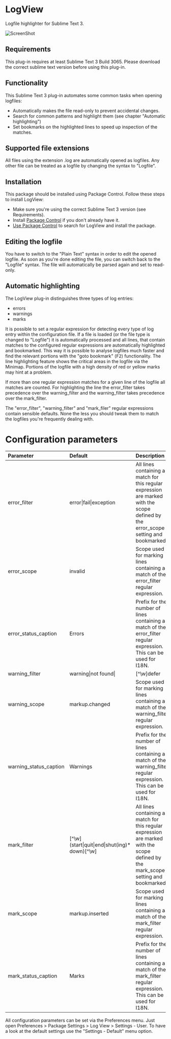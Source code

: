 # LogView
Logfile highlighter for Sublime Text 3.

![ScreenShot](https://raw.github.com/FlashSystems/LogView/master/README/LogViewScreen.png)

## Requirements
This plug-in requires at least Sublime Text 3 Build 3065. Please download the correct sublime text version before using this plug-in.

## Functionality
This Sublime Text 3 plug-in automates some common tasks when opening logfiles:
- Automatically makes the file read-only to prevent accidental changes.
- Search for common patterns and highlight them (see chapter "Automatic highlighting")
- Set bookmarks on the highlighted lines to speed up inspection of the matches.

## Supported file extensions
All files using the extension .log are automatically opened as logfiles. Any other file can be treated as a logfile by changing the syntax to "Logfile".

## Installation

This package should be installed using Package Control. Follow these steps to install LogView:
- Make sure you're using the correct Sublime Text 3 version (see Requirements).
- Install [Package Control](https://sublime.wbond.net/installation) if you don't already have it.
- [Use Package Control](https://sublime.wbond.net/docs/usage) to search for LogView and install the package.

## Editing the logfile
You have to switch to the "Plain Text" syntax in order to edit the opened logfile. As soon as you're done editing the file, you can switch back to the "Logfile" syntax. The file will automatically be parsed again and set to read-only.

## Automatic highlighting
The LogView plug-in distinguishes three types of log entries:
- errors
- warnings
- marks

It is possible to set a regular expression for detecting every type of log entry within the configuration file. If a file is loaded (or the file type is changed to "Logfile") it is automatically processed and all lines, that contain matches to the configured regular expressions are automatically highlighted and bookmarked. This way it is possible to analyse logfiles much faster and find the relevant portions with the "goto bookmark" (<kbd>F2</kbd>) functionality. The line highlighting feature shows the critical areas in the logfile via the Minimap. Portions of the logfile with a high density of red or yellow marks may hint at a problem.

If more than one regular expression matches for a given line of the logfile all matches are counted. For highlighting the line the error_filter takes precedence over the warning_filter and the warning_filter takes precedence over the mark_filter.

The "error_filter", "warning_filter" and "mark_filer" regular expressions contain sensible defaults. None the less you should tweak them to match the logfiles you're frequently dealing with.

# Configuration parameters
| Parameter              | Default                         | Description |
| :--------------------- | :------------------------------ | :---------- |
| error_filter           | error\|fail\|exception          | All lines containing a match for this regular expression are marked with the scope defined by the error_scope setting and bookmarked. |
| error_scope            | invalid                         | Scope used for marking lines containing a match of the error_filter regular expression. |
| error_status_caption   | Errors                          | Prefix for the number of lines containing a match of the error_filter regular expression. This can be used for I18N. |
| warning_filter         | warning\|not found\||[^\w]defer | All lines containing a match for this regular expression are marked with the scope defined by the warning_scope setting and bookmarked. |
| warning_scope          | markup.changed                  | Scope used for marking lines containing a match of the warning_filter regular expression. |
| warning_status_caption | Warnings                        | Prefix for the number of lines containing a match of the warning_filter regular expression. This can be used for I18N. |
| mark_filter            | \[^\w\]\(start\|quit\|end\|shut\(ing\)* down\)\[^\w\] | All lines containing a match for this regular expression are marked with the scope defined by the mark_scope setting and bookmarked. |
| mark_scope             | markup.inserted                 | Scope used for marking lines containing a match of the mark_filter regular expression. |
| mark_status_caption    | Marks                           | Prefix for the number of lines containing a match of the mark_filter regular expression. This can be used for I18N. |

All configuration parameters can be set via the Preferences menu. Just open Preferences > Package Settings > Log View > Settings - User. To have a look at the default settings use the "Settings - Default" menu option.
